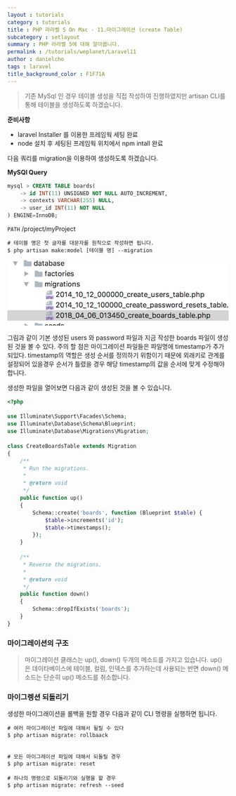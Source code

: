 ```yaml
---
layout : tutorials
category : tutorials
title : PHP 라라벨 5 On Mac - 11.마이그레이션 (create Table)
subcategory : setlayout
summary : PHP 라라벨 5에 대해 알아봅니다.
permalink : /tutorials/weplanet/Laravel11
author : danielcho
tags : laravel
title_background_color : F1F71A
---
```






> 기존 MySql 인 경우 테이블 생성을 직접 작성하여 진행하였지만 artisan CLI를 통해 테이블을 생성하도록 하겠습니다.

**준비사항**

* laravel Installer 를 이용한 프레임웍 세팅 완료
* node 설치 후 세팅된 프레임웍 위치에서 npm intall 완료

다음 쿼리를 migration을 이용하여 생성하도록 하겠습니다.

**MySQl Query**

```sql
mysql > CREATE TABLE boards(
    -> id INT(11) UNSIGNED NOT NULL AUTO_INCREMENT,
    -> contexts VARCHAR(255) NULL,
    -> user_id INT(11) NOT NULL
) ENGINE=InnoDB;
```

`PATH` /project/myProject

```
# 테이블 명은 첫 글자를 대문자를 원칙으로 작성하면 됩니다.
$ php artisan make:model [테이블 명] --migration
```

![Alt text](../imgs/migration-laravel-img-01.png)

그림과 같이 기본 생성된 users 와 password 파일과 지금 작성한 boards 파일이 생성된 것을 볼 수 있다.
주의 할 점은 마이그레이션 파일들은 파일명에 timestamp가 추가 되있다. timestamp의 역할은 생성 순서를 정의하기 위함이기 때문에 외래키로 관계를 설정되어 있을경우 순서가 틀렸을 경우 해당 timestamp의 값을 순서에 맞게 수정해야합니다.

생성한 파일을 열어보면 다음과 같이 생성된 것을 볼 수 있습니다.

```php
<?php

use Illuminate\Support\Facades\Schema;
use Illuminate\Database\Schema\Blueprint;
use Illuminate\Database\Migrations\Migration;

class CreateBoardsTable extends Migration
{
    /**
     * Run the migrations.
     *
     * @return void
     */
    public function up()
    {
        Schema::create('boards', function (Blueprint $table) {
            $table->increments('id');
            $table->timestamps();
        });
    }

    /**
     * Reverse the migrations.
     *
     * @return void
     */
    public function down()
    {
        Schema::dropIfExists('boards');
    }
}

```

### 마이그레이션의 구조
> 마이그레이션 클래스는 up(), down() 두개의 메소드를 가지고 있습니다. up() 은 데이타베이스에 테이블, 컬럼, 인덱스를 추가하는데 사용되는 반면 down() 메소드는 단순히 up() 메소드를 취소합니다.

### 마이그렝션 되돌리기
생성한 마이그래이션을 롤백을 원할 경우 다음과 같이 CLI 명령을 실행하면 됩니다.

```
# 여러 마이그레이션 파일에 대해서 될릴 수 있다
$ php artisan migrate: rollbaack


# 모든 마이그레이션 파일에 대해서 되돌릴 경우
$ php artisan migrate: reset

# 하나의 명령으로 되돌리기와 실행을 할 경우
$ php artisan migrate: refresh --seed
```
